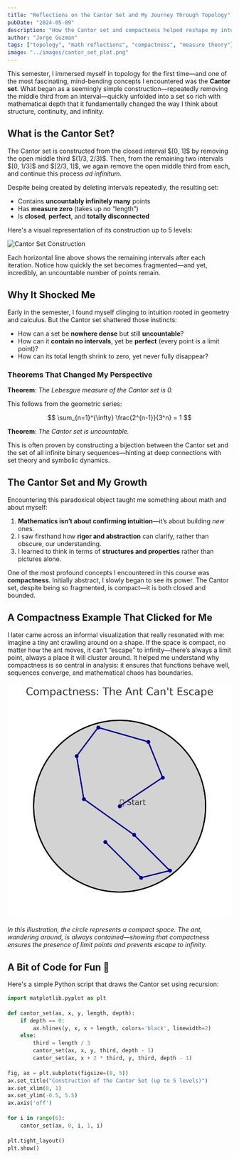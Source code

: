 ```yaml
---
title: "Reflections on the Cantor Set and My Journey Through Topology"
pubDate: "2024-05-09"
description: "How the Cantor set and compactness helped reshape my intuition for infinity, structure, and rigor in topology."
author: "Jorge Guzman"
tags: ["topology", "math reflections", "compactness", "measure theory"]
image: "../images/cantor_set_plot.png"
---
```


This semester, I immersed myself in topology for the first time—and one of the most fascinating, mind-bending concepts I encountered was the **Cantor set**. What began as a seemingly simple construction—repeatedly removing the middle third from an interval—quickly unfolded into a set so rich with mathematical depth that it fundamentally changed the way I think about structure, continuity, and infinity.

## What is the Cantor Set?

<p>
The Cantor set is constructed from the closed interval $[0, 1]$ by removing the open middle third $(1/3, 2/3)$. Then, from the remaining two intervals $[0, 1/3]$ and $[2/3, 1]$, we again remove the open middle third from each, and continue this process <em>ad infinitum</em>.
</p>


Despite being created by deleting intervals repeatedly, the resulting set:
- Contains **uncountably infinitely many** points
- Has **measure zero** (takes up no “length”)
- Is **closed**, **perfect**, and **totally disconnected**

Here's a visual representation of its construction up to 5 levels:

![Cantor Set Construction](/images/cantor_set_plot.png)

Each horizontal line above shows the remaining intervals after each iteration. Notice how quickly the set becomes fragmented—and yet, incredibly, an uncountable number of points remain.

## Why It Shocked Me

Early in the semester, I found myself clinging to intuition rooted in geometry and calculus. But the Cantor set shattered those instincts:

- How can a set be **nowhere dense** but still **uncountable**?
- How can it **contain no intervals**, yet be **perfect** (every point is a limit point)?
- How can its total length shrink to zero, yet never fully disappear?

### Theorems That Changed My Perspective

**Theorem**: *The Lebesgue measure of the Cantor set is 0.*

This follows from the geometric series:

$$
\sum_{n=1}^{\infty} \frac{2^{n-1}}{3^n} = 1
$$

**Theorem**: *The Cantor set is uncountable.*

This is often proven by constructing a bijection between the Cantor set and the set of all infinite binary sequences—hinting at deep connections with set theory and symbolic dynamics.

## The Cantor Set and My Growth

Encountering this paradoxical object taught me something about math and about myself:

1. **Mathematics isn’t about confirming intuition**—it’s about building *new* ones.
2. I saw firsthand how **rigor and abstraction** can clarify, rather than obscure, our understanding.
3. I learned to think in terms of **structures and properties** rather than pictures alone.

One of the most profound concepts I encountered in this course was **compactness**. Initially abstract, I slowly began to see its power. The Cantor set, despite being so fragmented, is compact—it is both closed and bounded.

## A Compactness Example That Clicked for Me

I later came across an informal visualization that really resonated with me: imagine a tiny ant crawling around on a shape. If the space is compact, no matter how the ant moves, it can’t “escape” to infinity—there’s always a limit point, always a place it will cluster around. It helped me understand why compactness is so central in analysis: it ensures that functions behave well, sequences converge, and mathematical chaos has boundaries.

![Compactness Ant Path](/images/compactness_ant_plot.png)

*In this illustration, the circle represents a compact space. The ant, wandering around, is always contained—showing that compactness ensures the presence of limit points and prevents escape to infinity.*

## A Bit of Code for Fun 🐍

Here's a simple Python script that draws the Cantor set using recursion:

```python
import matplotlib.pyplot as plt

def cantor_set(ax, x, y, length, depth):
    if depth == 0:
        ax.hlines(y, x, x + length, colors='black', linewidth=2)
    else:
        third = length / 3
        cantor_set(ax, x, y, third, depth - 1)
        cantor_set(ax, x + 2 * third, y, third, depth - 1)

fig, ax = plt.subplots(figsize=(8, 5))
ax.set_title("Construction of the Cantor Set (up to 5 levels)")
ax.set_xlim(0, 1)
ax.set_ylim(-0.5, 5.5)
ax.axis('off')

for i in range(6):
    cantor_set(ax, 0, i, 1, i)

plt.tight_layout()
plt.show()
